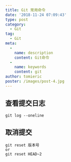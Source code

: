 ```yaml
---
title: Git 常用命令
date: '2018-11-24 07:09:43'
type: post
category:
  - Git
tag: 
  - Git
meta:
  -
    name: description
    content: Git命令
  -
    name: keywords
    content: git
author: tomieric
poster: /images/post-4.jpg
---
```


## 查看提交日志

```
git log --oneline
```

<!-- more -->

## 取消提交

```
git reset 版本号
or
git reset HEAD~2
```